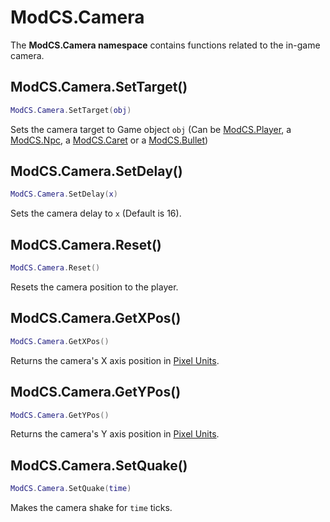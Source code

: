 # ModCS.Camera

The **ModCS.Camera namespace** contains functions related to the in-game camera.

## ModCS.Camera.SetTarget()

```lua
ModCS.Camera.SetTarget(obj)
```

Sets the camera target to Game object `obj` (Can be [ModCS.Player](/api/objects/player/), a [ModCS.Npc](/api/objects/npc/), a [ModCS.Caret](/api/objects/caret/) or a [ModCS.Bullet](/api/objects/bullet/))

## ModCS.Camera.SetDelay()

```lua
ModCS.Camera.SetDelay(x)
```

Sets the camera delay to `x` (Default is 16).

## ModCS.Camera.Reset()

```lua
ModCS.Camera.Reset()
```

Resets the camera position to the player.

## ModCS.Camera.GetXPos()

```lua
ModCS.Camera.GetXPos()
```

Returns the camera's X axis position in [Pixel Units](/api/objects/pixel/).

## ModCS.Camera.GetYPos()

```lua
ModCS.Camera.GetYPos()
```

Returns the camera's Y axis position in [Pixel Units](/api/objects/pixel/).

## ModCS.Camera.SetQuake()

```lua
ModCS.Camera.SetQuake(time)
```

Makes the camera shake for `time` ticks.